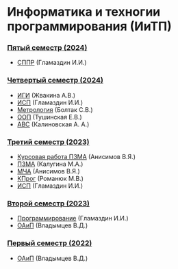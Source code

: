 # Информатика и техногии программирования (ИиТП)

### [Пятый семестр (2024)](https://github.com/JankerPlay/BSUIR-Labs/tree/semester-4)

- [СППР](https://github.com/JankerPlay/BSUIR-Labs/tree/semester-5/SPPR/) (Гламаздин И.И.)

### [Четвертый семестр (2024)](https://github.com/JankerPlay/BSUIR-Labs/tree/semester-4)

- [ИГИ](https://github.com/JankerPlay/BSUIR-Labs/tree/semester-4/IGI) (Жвакина А.В.)
- [ИСП](https://github.com/JankerPlay/BSUIR-Labs/tree/semester-4/ISP) (Гламаздин И.И.)
- [Метрология](https://github.com/JankerPlay/BSUIR-Labs/tree/semester-4/Metrology) (Болтак С.В.)
- [ООП](https://github.com/JankerPlay/BSUIR-Labs/tree/semester-4/OOP) (Тушинская Е.В.)
- [АВС](https://github.com/JankerPlay/BSUIR-Labs/tree/semester-4/ABC) (Калиновская А. А.)

### [Третий семестр (2023)](https://github.com/JankerPlay/BSUIR-Labs/tree/semester-3)

- [Курсовая работа ПЗМА](https://github.com/JankerPlay/BSUIR-Labs/tree/semester-3/PZMA/%20course_work) (Анисимов В.Я.)
- [ПЗМА](https://github.com/JankerPlay/BSUIR-Labs/tree/semester-3/PZMA) (Калугина М.А.)
- [МЧА](https://github.com/JankerPlay/BSUIR-Labs/tree/semester-3/MCHA) (Анисимов В.Я.)
- [КПрог](https://github.com/JankerPlay/BSUIR-Labs/tree/semester-3/KProg) (Романюк М.В.)
- [ИСП](https://github.com/JankerPlay/BSUIR-Labs/tree/semester-3/ISP) (Гламаздин И.И.)

### [Второй семестр (2023)](https://github.com/JankerPlay/BSUIR-Labs/tree/semester-2)

- [Программирование](https://github.com/JankerPlay/BSUIR-Labs/tree/semester-2/Programming) (Гламаздин И.И.)
- [ОАиП](https://github.com/JankerPlay/BSUIR-Labs/tree/semester-2/OAIP) (Владымцев В.Д.)

### [Первый семестр (2022)](https://github.com/JankerPlay/BSUIR-Labs/tree/semester-1)

- [ОАиП](https://github.com/JankerPlay/BSUIR-Labs/tree/semester-1/OAIP) (Владымцев В.Д.)
